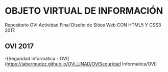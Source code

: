 # OBJETO VIRTUAL DE INFORMACIÓN 

Repositorio OVI Actividad Final Diseño de Sitios Web CON HTML5 Y CSS3 2017.

## OVI 2017

-[Seguridad Informática - OVI](https://jabermudez.github.io/OVI_UNAD/OVISeguridad Informatica/OVI)